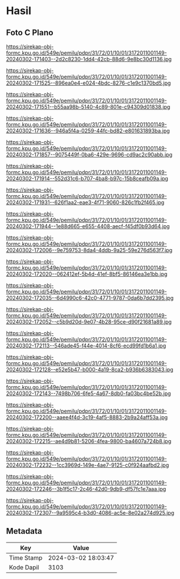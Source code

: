 # Hasil

## Foto C Plano

https://sirekap-obj-formc.kpu.go.id/549e/pemilu/pdpr/31/72/01/10/01/3172011001149-20240302-171403--2d2c8230-1dd4-42cb-88d6-9e8bc30d1136.jpg

https://sirekap-obj-formc.kpu.go.id/549e/pemilu/pdpr/31/72/01/10/01/3172011001149-20240302-171525--896ea0e4-e024-4bdc-8276-c1e9c1370bd5.jpg

https://sirekap-obj-formc.kpu.go.id/549e/pemilu/pdpr/31/72/01/10/01/3172011001149-20240302-171551--b55aa98b-5140-4c89-801e-c94309d01838.jpg

https://sirekap-obj-formc.kpu.go.id/549e/pemilu/pdpr/31/72/01/10/01/3172011001149-20240302-171636--946a5f4a-0259-44fc-bd82-e801631893ba.jpg

https://sirekap-obj-formc.kpu.go.id/549e/pemilu/pdpr/31/72/01/10/01/3172011001149-20240302-171857--9075449f-0ba6-429e-9696-cd9ac2c90abb.jpg

https://sirekap-obj-formc.kpu.go.id/549e/pemilu/pdpr/31/72/01/10/01/3172011001149-20240302-171914--552d31c6-b707-4ba8-b97c-15b8ceafb09a.jpg

https://sirekap-obj-formc.kpu.go.id/549e/pemilu/pdpr/31/72/01/10/01/3172011001149-20240302-171931--626f1aa2-eae3-4f71-9060-826c1fb2f465.jpg

https://sirekap-obj-formc.kpu.go.id/549e/pemilu/pdpr/31/72/01/10/01/3172011001149-20240302-171944--1e88d665-e655-4408-aecf-f45df0b93d64.jpg

https://sirekap-obj-formc.kpu.go.id/549e/pemilu/pdpr/31/72/01/10/01/3172011001149-20240302-172006--9e759753-8da4-4ddb-9a25-59e276d563f7.jpg

https://sirekap-obj-formc.kpu.go.id/549e/pemilu/pdpr/31/72/01/10/01/3172011001149-20240302-172020--062412ef-5b4d-41ef-8bf5-86146ea3e1bb.jpg

https://sirekap-obj-formc.kpu.go.id/549e/pemilu/pdpr/31/72/01/10/01/3172011001149-20240302-172035--6d4990c6-42c0-4771-9787-0da6b7dd2395.jpg

https://sirekap-obj-formc.kpu.go.id/549e/pemilu/pdpr/31/72/01/10/01/3172011001149-20240302-172052--c5b9d20d-9e07-4b28-95ce-d90f21681a89.jpg

https://sirekap-obj-formc.kpu.go.id/549e/pemilu/pdpr/31/72/01/10/01/3172011001149-20240302-172113--546ade45-f44e-4014-8cf6-ecd99fd1b6a1.jpg

https://sirekap-obj-formc.kpu.go.id/549e/pemilu/pdpr/31/72/01/10/01/3172011001149-20240302-172128--e52e5b47-b000-4a19-8ca2-b936b6383043.jpg

https://sirekap-obj-formc.kpu.go.id/549e/pemilu/pdpr/31/72/01/10/01/3172011001149-20240302-172143--7498b706-6fe5-4a67-8db0-fa03bc4be52b.jpg

https://sirekap-obj-formc.kpu.go.id/549e/pemilu/pdpr/31/72/01/10/01/3172011001149-20240302-172200--aaee4f4d-3c19-4af5-8883-2b9a24aff53a.jpg

https://sirekap-obj-formc.kpu.go.id/549e/pemilu/pdpr/31/72/01/10/01/3172011001149-20240302-172215--ae4d9b81-5206-4fea-9800-ba4607a724b8.jpg

https://sirekap-obj-formc.kpu.go.id/549e/pemilu/pdpr/31/72/01/10/01/3172011001149-20240302-172232--1cc3969d-149e-4ae7-9125-c0f924aafbd2.jpg

https://sirekap-obj-formc.kpu.go.id/549e/pemilu/pdpr/31/72/01/10/01/3172011001149-20240302-172246--3b1f5c17-2c46-42d0-9db9-df57fc1e7aaa.jpg

https://sirekap-obj-formc.kpu.go.id/549e/pemilu/pdpr/31/72/01/10/01/3172011001149-20240302-172307--9a9595c4-b3d0-4086-ac5e-8e02a274d925.jpg


## Metadata

| Key        | Value               |
| ---------- | ------------------- |
| Time Stamp | 2024-03-02 18:03:47 |
| Kode Dapil | 3103                |




